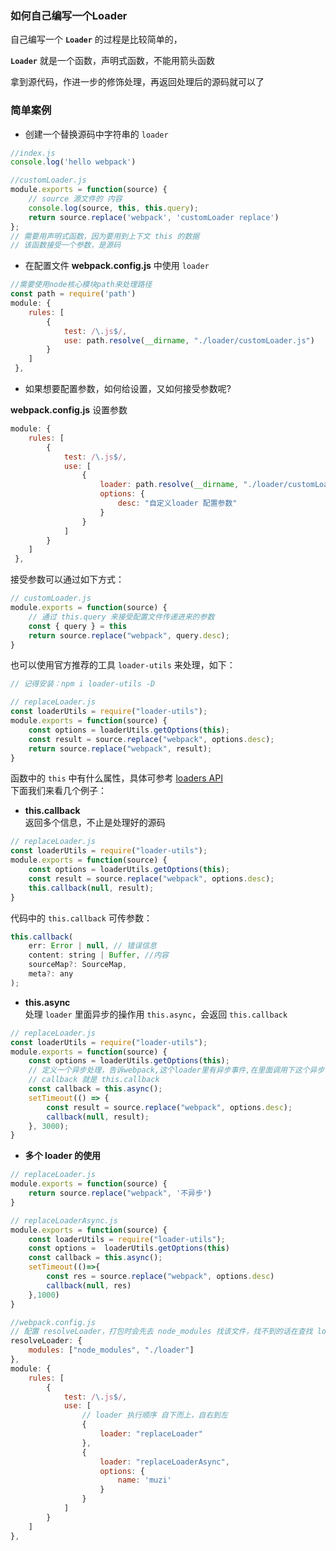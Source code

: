 ### 如何⾃⼰编写⼀个Loader

⾃⼰编写⼀个 **```Loader```** 的过程是⽐较简单的，

**```Loader```** 就是⼀个函数，声明式函数，不能⽤箭头函数

拿到源代码，作进⼀步的修饰处理，再返回处理后的源码就可以了

### 简单案例

+ 创建⼀个替换源码中字符串的 ```loader```

```js
//index.js
console.log('hello webpack')

//customLoader.js
module.exports = function(source) {
    // source 源文件的 内容
    console.log(source, this, this.query);
    return source.replace('webpack', 'customLoader replace')
};
// 需要⽤声明式函数，因为要⽤到上下⽂ this 的数据
// 该函数接受⼀个参数，是源码
```

+ 在配置⽂件 <strong>webpack.config.js</strong> 中使⽤ ```loader```

```js
//需要使⽤node核⼼模块path来处理路径
const path = require('path')
module: {
    rules: [
        {
            test: /\.js$/,
            use: path.resolve(__dirname, "./loader/customLoader.js")
        }
    ]
 },
```

+ 如果想要配置参数，如何给设置，又如何接受参数呢?  

<strong>webpack.config.js</strong> 设置参数

```js
module: {
    rules: [
        {
            test: /\.js$/,
            use: [
                {
                    loader: path.resolve(__dirname, "./loader/customLoader.js"),
                    options: {
                        desc: "自定义loader 配置参数"
                    }
                }
            ]
        }
    ]
 },
```

接受参数可以通过如下方式：

```js
// customLoader.js
module.exports = function(source) {
    // 通过 this.query 来接受配置⽂件传递进来的参数
    const { query } = this
    return source.replace("webpack", query.desc);
}
```

也可以使用官⽅推荐的工具 ```loader-utils``` 来处理，如下：

```js
// 记得安装：npm i loader-utils -D

// replaceLoader.js
const loaderUtils = require("loader-utils");
module.exports = function(source) {
    const options = loaderUtils.getOptions(this);
    const result = source.replace("webpack", options.desc);
    return source.replace("webpack", result);
}
```

函数中的 ```this``` 中有什么属性，具体可参考 [loaders API](https://www.webpackjs.com/api/loaders/)  
下面我们来看几个例子：

+ <strong>this.callback</strong>  
返回多个信息，不⽌是处理好的源码

```js
// replaceLoader.js
const loaderUtils = require("loader-utils");
module.exports = function(source) {
    const options = loaderUtils.getOptions(this);
    const result = source.replace("webpack", options.desc);
    this.callback(null, result);
}
```

代码中的 ```this.callback``` 可传参数：

```js
this.callback(
    err: Error | null, // 错误信息
    content: string | Buffer, //内容
    sourceMap?: SourceMap,
    meta?: any
);
```

+ <strong>this.async</strong>  
处理 ```loader``` ⾥⾯异步的操作用 ```this.async```，会返回 ```this.callback```

```js
// replaceLoader.js
const loaderUtils = require("loader-utils");
module.exports = function(source) {
    const options = loaderUtils.getOptions(this);
    // 定义⼀个异步处理，告诉webpack,这个loader⾥有异步事件,在⾥⾯调⽤下这个异步
    // callback 就是 this.callback
    const callback = this.async();
    setTimeout(() => {
        const result = source.replace("webpack", options.desc);
        callback(null, result);
    }, 3000);
}
```

+ **多个 loader 的使⽤**

```js
// replaceLoader.js
module.exports = function(source) {
    return source.replace("webpack", '不异步')
}

// replaceLoaderAsync.js
module.exports = function(source) {
    const loaderUtils = require("loader-utils");
    const options =  loaderUtils.getOptions(this)
    const callback = this.async();
    setTimeout(()=>{
        const res = source.replace("webpack", options.desc)
        callback(null, res)
    },1000)
}

//webpack.config.js
// 配置 resolveLoader，打包时会先去 node_modules 找该文件，找不到的话在查找 loader 文件
resolveLoader: {
    modules: ["node_modules", "./loader"]
},
module: {
    rules: [
        {
            test: /\.js$/,
            use: [
                // loader 执行顺序 ⾃下⽽上，⾃右到左
                {
                    loader: "replaceLoader"
                },
                {
                    loader: "replaceLoaderAsync",
                    options: {
                        name: 'muzi'
                    }
                }
            ]
        }
    ]
},
```
